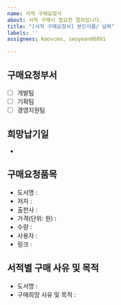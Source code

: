 ```yaml
---
name: 서적 구매요청서
about: 서적 구매시 필요한 절차입니다.
title: "[서적 구매요청서] 본인이름/ 날짜"
labels: ''
assignees: kmovceo, seoyeon06091

---
```


## 구매요청부서
- [ ] 개발팀  
- [ ] 기획팀  
- [ ] 경영지원팀

## 희망납기일 
- 

## 구매요청품목
- 도서명 : 
- 저자 :
- 출판사 :
- 가격(단위: 원) :
- 수량 : 
- 사용자 :
- 링크 : 

## 서적별 구매 사유 및 목적
- 도서명 :
- 구매희망 사유 및 목적 :
